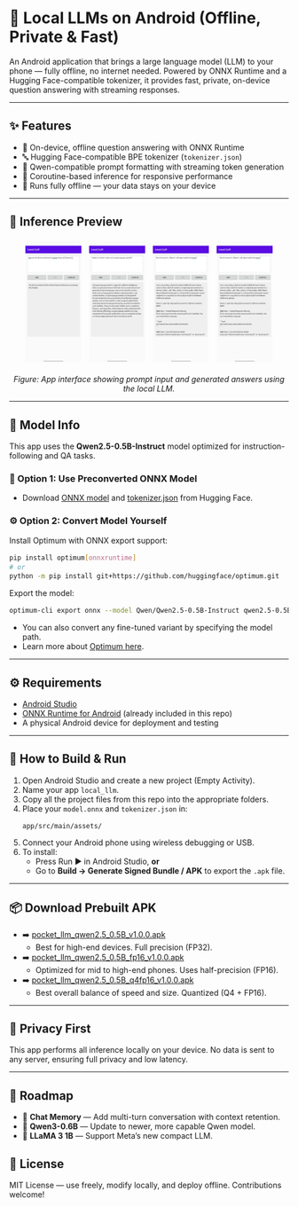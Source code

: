 
# 🤖 Local LLMs on Android (Offline, Private & Fast)

An Android application that brings a large language model (LLM) to your phone — fully offline, no internet needed. Powered by ONNX Runtime and a Hugging Face-compatible tokenizer, it provides fast, private, on-device question answering with streaming responses.

---

## ✨ Features

- 📱 On-device, offline question answering with ONNX Runtime
- 🔤 Hugging Face-compatible BPE tokenizer (`tokenizer.json`)
- 🧠 Qwen-compatible prompt formatting with streaming token generation
- 🚀 Coroutine-based inference for responsive performance
- 🔐 Runs fully offline — your data stays on your device

---

## 📸 Inference Preview

<p align="center">
  <img src="data/local%20llm%20screenshot1.jpg" alt="Input Prompt" width="20%" style="margin: 1%"/>
  <img src="data/local%20llm%20screenshot3.jpg" alt="Model Output 1" width="20%" style="margin: 1%"/>
  <img src="data/local%20llm%20screenshot4.jpg" alt="Model Output 2" width="20%" style="margin: 1%"/>
  <img src="data/local%20llm%20screenshot4.jpg" alt="Model Output 3" width="20%" style="margin: 1%"/>
</p>

<p align="center">
  <em>Figure: App interface showing prompt input and generated answers using the local LLM.</em>
</p>

---

## 🧠 Model Info

This app uses the **Qwen2.5-0.5B-Instruct** model optimized for instruction-following and QA tasks.

### 🔁 Option 1: Use Preconverted ONNX Model

- Download [ONNX model](https://huggingface.co/onnx-community/Qwen2.5-0.5B-Instruct/tree/main/onnx) and [tokenizer.json](https://huggingface.co/onnx-community/Qwen2.5-0.5B-Instruct/tree/main) from Hugging Face.

### ⚙️ Option 2: Convert Model Yourself

Install Optimum with ONNX export support:

```bash
pip install optimum[onnxruntime]
# or
python -m pip install git+https://github.com/huggingface/optimum.git
```

Export the model:

```bash
optimum-cli export onnx --model Qwen/Qwen2.5-0.5B-Instruct qwen2.5-0.5B-onnx/
```

- You can also convert any fine-tuned variant by specifying the model path.
- Learn more about [Optimum here](https://huggingface.co/docs/optimum/main/en/index).

---

## ⚙️ Requirements

- [Android Studio](https://developer.android.com/studio)
- [ONNX Runtime for Android](https://github.com/microsoft/onnxruntime-genai/releases) (already included in this repo)
- A physical Android device for deployment and testing

---

## 📲 How to Build & Run

1. Open Android Studio and create a new project (Empty Activity).
2. Name your app `local_llm`.
3. Copy all the project files from this repo into the appropriate folders.
4. Place your `model.onnx` and `tokenizer.json` in:
   ```
   app/src/main/assets/
   ```
5. Connect your Android phone using wireless debugging or USB.
6. To install:
   - Press Run ▶️ in Android Studio, **or**
   - Go to **Build → Generate Signed Bundle / APK** to export the `.apk` file.

---

## 📦 Download Prebuilt APK

- ➡️ [pocket_llm_qwen2.5_0.5B_v1.0.0.apk](https://github.com/dineshsoudagar/Local-LLM-On-Andriod-Qwen-QA/releases/download/v1.0.0/pocket_llm_qwen2.5_0.5B_v1.0.0.apk)
  - Best for high-end devices. Full precision (FP32).
- ➡️ [pocket_llm_qwen2.5_0.5B_fp16_v1.0.0.apk](https://github.com/dineshsoudagar/Local-LLM-On-Andriod-Qwen-QA/releases/download/v1.0.0/pocket_llm_qwen2.5_0.5B_fp16_v1.0.0.apk)
  - Optimized for mid to high-end phones. Uses half-precision (FP16).
- ➡️ [pocket_llm_qwen2.5_0.5B_q4fp16_v1.0.0.apk](https://github.com/dineshsoudagar/Local-LLM-On-Andriod-Qwen-QA/releases/download/v1.0.0/pocket_llm_qwen2.5_0.5B_q4fp16_v1.0.0.apk)
  - Best overall balance of speed and size. Quantized (Q4 + FP16).
---

## 🔐 Privacy First

This app performs all inference locally on your device. No data is sent to any server, ensuring full privacy and low latency.

---

## 🔮 Roadmap

- 🔁 **Chat Memory** — Add multi-turn conversation with context retention.
- 🧠 **Qwen3-0.6B** — Update to newer, more capable Qwen model.
- 🦙 **LLaMA 3 1B** — Support Meta’s new compact LLM.

## 📄 License

MIT License — use freely, modify locally, and deploy offline. Contributions welcome!
